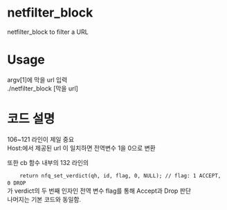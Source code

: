 # netfilter_block
netfilter_block to filter a URL

# Usage
argv[1]에 막을 url 입력 <br />
./netfilter_block [막을 url]

# 코드 설명
106~121 라인이 제일 중요 <br />
Host:에서 제공된 url 이 일치하면 전역변수 1을 0으로 변환 <br />

또한 cb 함수 내부의 132 라인의 <br />

`    
return nfq_set_verdict(qh, id, flag, 0, NULL); // flag: 1 ACCEPT, 0 DROP
`    
<br />
가 verdict의 두 번째 인자인 전역 변수 flag를 통해 Accept과 Drop 판단 <br />
나머지는 기본 코드와 동일함.
